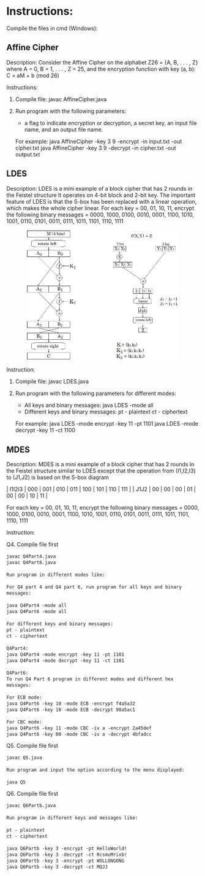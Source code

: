 # Instructions:

Compile the files in cmd (Windows):

## Affine Cipher
Description:
Consider the Affine Cipher on the alphabet Z26 = {A, B, . . . , Z} where A = 0, B = 1, . . . , Z = 25,
and the encryption function with key (a, b): C = aM + b (mod 26)

Instructions:
1. Compile file: javac AffineCipher.java

2. Run program with the following parameters:
   - a flag to indicate encryption or decryption, a secret key, an input file name, and an output file name.

   For example:
   java AffineCipher -key 3 9 -encrypt -in input.txt -out cipher.txt
   java AffineCipher -key 3 9 -decrypt -in cipher.txt -out output.txt


## LDES
Description: LDES is a mini example of a block cipher that has 2 rounds in the Feistel structure
It operates on 4-bit block and 2-bit key. The important feature of LDES is that the S-box has been replaced with a linear operation, which makes the whole cipher linear.
For each key = 00, 01, 10, 11, encrypt the following binary messages = 0000, 1000, 0100, 0010, 0001, 1100, 1010, 1001, 0110, 0101, 0011, 0111, 1011, 1101, 1110, 1111

<p align="center"><img src="/Images/LDES_SBox.jpg" width="400"></p>

Instruction:
1. Compile file: javac LDES.java

2. Run program with the following parameters for different modes:
   - All keys and binary messages: java LDES -mode all
   - Different keys and binary messages:
     pt - plaintext
     ct - ciphertext

   For example:
   java LDES -mode encrypt -key 11 -pt 1101
   java LDES -mode decrypt -key 11 -ct 1100

## MDES
Description: MDES is a mini example of a block cipher that has 2 rounds in the Feistel structure similar to LDES except that the operation from (I1,I2,I3) to (J1,J2) is based on the S-box diagram

| I1I2I3  | 000 | 001 | 010 | 011 | 100 | 101 | 110 | 111 |
|  J1J2   | 00  | 00  | 00  | 01  | 00  | 00  | 10  | 11  |



For each key = 00, 01, 10, 11, encrypt the following binary messages = 0000, 1000, 0100, 0010, 0001, 1100, 1010, 1001, 0110, 0101, 0011, 0111, 1011, 1101, 1110, 1111


Instruction:


Q4. Compile file first

    javac Q4Part4.java
    javac Q4Part6.java

    Run program in different modes like:

    For Q4 part 4 and Q4 part 6, run program for all keys and binary messages:

    java Q4Part4 -mode all
    java Q4Part6 -mode all

    For different keys and binary messages:
    pt - plaintext
    ct - ciphertext

    Q4Part4:
    java Q4Part4 -mode encrypt -key 11 -pt 1101
    java Q4Part4 -mode decrypt -key 11 -ct 1101

    Q4Part6:
    To run Q4 Part 6 program in different modes and different hex messages:

    For ECB mode:
    java Q4Part6 -key 10 -mode ECB -encrypt f4a5a32
    java Q4Part6 -key 10 -mode ECB -decrypt 98a5ac1

    For CBC mode:
    java Q4Part6 -key 11 -mode CBC -iv a -encrypt 2a45def
    java Q4Part6 -key 00 -mode CBC -iv a -decrypt 4bfadcc


Q5. Compile file first

    javac Q5.java

    Run program and input the option according to the menu displayed:

    java Q5


Q6. Compile file first

    javac Q6Partb.java

    Run program in different keys and messages like:

    pt - plaintext
    ct - ciphertext

    java Q6Partb -key 3 -encrypt -pt HelloWorld!
    java Q6Partb -key 3 -decrypt -ct RcsmuMrixb!
    java Q6Partb -key 3 -encrypt -pt WOLLONGONG
    java Q6Partb -key 3 -decrypt -ct MQJJ
